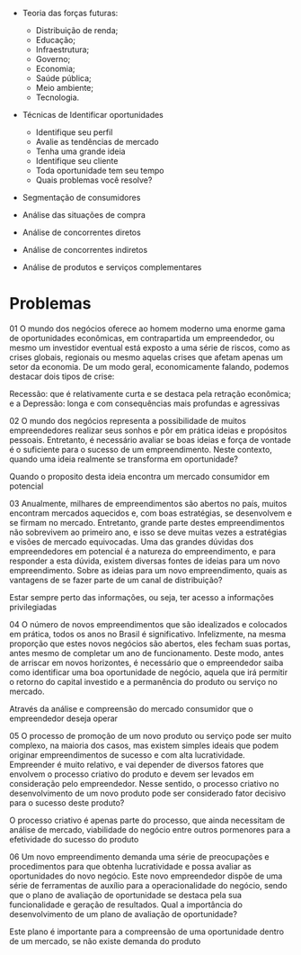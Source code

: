 
- Teoria das forças futuras:
	- Distribuição de renda;
	- Educação;
	- Infraestrutura;
	- Governo;
	- Economia;
	- Saúde pública;
	- Meio ambiente;
	- Tecnologia.

- Técnicas de Identificar oportunidades
	- Identifique seu perfil
	- Avalie as tendências de mercado
	- Tenha uma grande ideia
	- Identifique seu cliente
	- Toda oportunidade tem seu tempo
	- Quais problemas você resolve?

- Segmentação de consumidores
- Análise das situações de compra
- Análise de concorrentes diretos
- Análise de concorrentes indiretos
- Análise de produtos e serviços complementares

# Problemas
01
O mundo dos negócios oferece ao homem moderno uma enorme gama de oportunidades econômicas, em contrapartida um empreendedor, ou mesmo um investidor eventual está exposto a uma série de riscos, como as crises globais, regionais ou mesmo aquelas crises que afetam apenas um setor da economia. De um modo geral, economicamente falando, podemos destacar dois tipos de crise:

Recessão: que é relativamente curta e se destaca pela retração econômica; e a Depressão: longa e com consequências mais profundas e agressivas

02
O mundo dos negócios representa a possibilidade de muitos empreendedores realizar seus sonhos e pôr em prática ideias e propósitos pessoais. Entretanto, é necessário avaliar se boas ideias e força de vontade é o suficiente para o sucesso de um empreendimento. Neste contexto, quando uma ideia realmente se transforma em oportunidade?

Quando o proposito desta ideia encontra um mercado consumidor em potencial

03
Anualmente, milhares de empreendimentos são abertos no país, muitos encontram mercados aquecidos e, com boas estratégias, se desenvolvem e se firmam no mercado. Entretanto, grande parte destes empreendimentos não sobrevivem ao primeiro ano, e isso se deve muitas vezes a estratégias e visões de mercado equivocadas. Uma das grandes dúvidas dos empreendedores em potencial é a natureza do empreendimento, e para responder a esta dúvida, existem diversas fontes de ideias para um novo empreendimento. Sobre as ideias para um novo empreendimento, quais as vantagens de se fazer parte de um canal de distribuição?

Estar sempre perto das informações, ou seja, ter acesso a informações privilegiadas

04
O número de novos empreendimentos que são idealizados e colocados em prática, todos os anos no Brasil é significativo. Infelizmente, na mesma proporção que estes novos negócios são abertos, eles fecham suas portas, antes mesmo de completar um ano de funcionamento. Deste modo, antes de arriscar em novos horizontes, é necessário que o empreendedor saiba como identificar uma boa oportunidade de negócio, aquela que irá permitir o retorno do capital investido e a permanência do produto ou serviço no mercado.

Através da análise e compreensão do mercado consumidor que o empreendedor deseja operar

05
O processo de promoção de um novo produto ou serviço pode ser muito complexo, na maioria dos casos, mas existem simples ideais que podem originar empreendimentos de sucesso e com alta lucratividade. Empreender é muito relativo, e vai depender de diversos fatores que envolvem o processo criativo do produto e devem ser levados em consideração pelo empreendedor. Nesse sentido, o processo criativo no desenvolvimento de um novo produto pode ser considerado fator decisivo para o sucesso deste produto?

O processo criativo é apenas parte do processo, que ainda necessitam de análise de mercado, viabilidade do negócio entre outros pormenores para a efetividade do sucesso do produto

06
Um novo empreendimento demanda uma série de preocupações e procedimentos para que obtenha lucratividade e possa avaliar as oportunidades do novo negócio. Este novo empreendedor dispõe de uma série de ferramentas de auxílio para a operacionalidade do negócio, sendo que o plano de avaliação de oportunidade se destaca pela sua funcionalidade e geração de resultados.
Qual a importância do desenvolvimento de um plano de avaliação de oportunidade?

Este plano é importante para a compreensão de uma oportunidade dentro de um mercado, se não existe demanda do produto